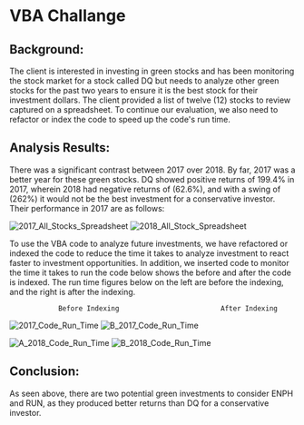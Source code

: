 # VBA Challange

## Background:
The client is interested in investing in green stocks and has been monitoring the stock market for a stock called DQ but needs to analyze other green stocks for the past two years to ensure it is the best stock for their investment dollars.  The client provided a list of twelve (12) stocks to review captured on a spreadsheet.  To continue our evaluation, we also need to refactor or index the code to speed up the code's run time.

## Analysis Results: 
There was a significant contrast between 2017 over 2018.  By far, 2017 was a better year for these green stocks.  DQ showed positive returns of 199.4% in 2017, wherein 2018 had negative returns of (62.6%), and with a swing of (262%) it would not be the best investment for a conservative investor.  Their performance in 2017 are as follows:

![2017_All_Stocks_Spreadsheet](https://user-images.githubusercontent.com/17502725/140571181-86fb928b-ebe6-48f1-ae84-1e3ab6978dab.PNG) ![2018_All_Stock_Spreadsheet](https://user-images.githubusercontent.com/17502725/140571220-174df1b8-d7b3-47a6-abad-707955ac7592.PNG)








To use the VBA code to analyze future investments, we have refactored or indexed the code to reduce the time it takes to analyze investment to react faster to investment opportunities. In addition, we inserted code to monitor the time it takes to run the code below shows the before and after the code is indexed.  The run time figures below on the left are before the indexing, and the right is after the indexing. 

                Before Indexing                         After Indexing
![2017_Code_Run_Time](https://user-images.githubusercontent.com/17502725/140571307-9c59189e-5884-47f2-95be-8296a652a609.PNG) ![B_2017_Code_Run_Time](https://user-images.githubusercontent.com/17502725/140571325-6e29340f-9778-49ce-a0b3-0d9331f8b801.PNG)


![A_2018_Code_Run_Time](https://user-images.githubusercontent.com/17502725/140571354-579090e0-d612-4184-a000-84e2ab7f4747.PNG) ![B_2018_Code_Run_Time](https://user-images.githubusercontent.com/17502725/140571383-208554d3-f10b-4563-8965-2c22634cf5f4.PNG)

## Conclusion:
As seen above, there are two potential green investments to consider ENPH and RUN, as they produced better returns than DQ for a conservative investor.

